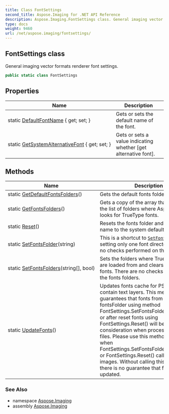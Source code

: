 ```yaml
---
title: Class FontSettings
second_title: Aspose.Imaging for .NET API Reference
description: Aspose.Imaging.FontSettings class. General imaging vector formats renderer font settings
type: docs
weight: 9460
url: /net/aspose.imaging/fontsettings/
---
```

## FontSettings class

General imaging vector formats renderer font settings.

```csharp
public static class FontSettings
```

## Properties

| Name | Description |
| --- | --- |
| static [DefaultFontName](../../aspose.imaging/fontsettings/defaultfontname/) { get; set; } | Gets or sets the default name of the font. |
| static [GetSystemAlternativeFont](../../aspose.imaging/fontsettings/getsystemalternativefont/) { get; set; } | Gets or sets a value indicating whether [get alternative font]. |

## Methods

| Name | Description |
| --- | --- |
| static [GetDefaultFontsFolders](../../aspose.imaging/fontsettings/getdefaultfontsfolders/)() | Gets the default fonts folders. |
| static [GetFontsFolders](../../aspose.imaging/fontsettings/getfontsfolders/)() | Gets a copy of the array that contains the list of folders where Aspose.Words looks for TrueType fonts. |
| static [Reset](../../aspose.imaging/fontsettings/reset/)() | Resets the fonts folder and default font name to the system default. |
| static [SetFontsFolder](../../aspose.imaging/fontsettings/setfontsfolder/)(string) | This is a shortcut to [`SetFontsFolders`](./setfontsfolders/) for setting only one font directory. There are no checks performed on the fonts folder. |
| static [SetFontsFolders](../../aspose.imaging/fontsettings/setfontsfolders/)(string[], bool) | Sets the folders where TrueType fonts are loaded from and clears all loaded fonts. There are no checks performed on the fonts folders. |
| static [UpdateFonts](../../aspose.imaging/fontsettings/updatefonts/)() | Updates fonts cache for PSD files that contain text layers. This method guarantees that fonts from folder fontsFolder using method FontSettings.SetFontsFolder(fontsFolder) or after reset fonts using FontSettings.Reset() will be taken into consideration when processing PSD files. Please use this method each time when FontSettings.SetFontsFolder(fontsFolder) or FontSettings.Reset() called for PSD images. Without calling this Method there is no guarantee that fonts will be updated. |

### See Also

* namespace [Aspose.Imaging](../../aspose.imaging/)
* assembly [Aspose.Imaging](../../)


